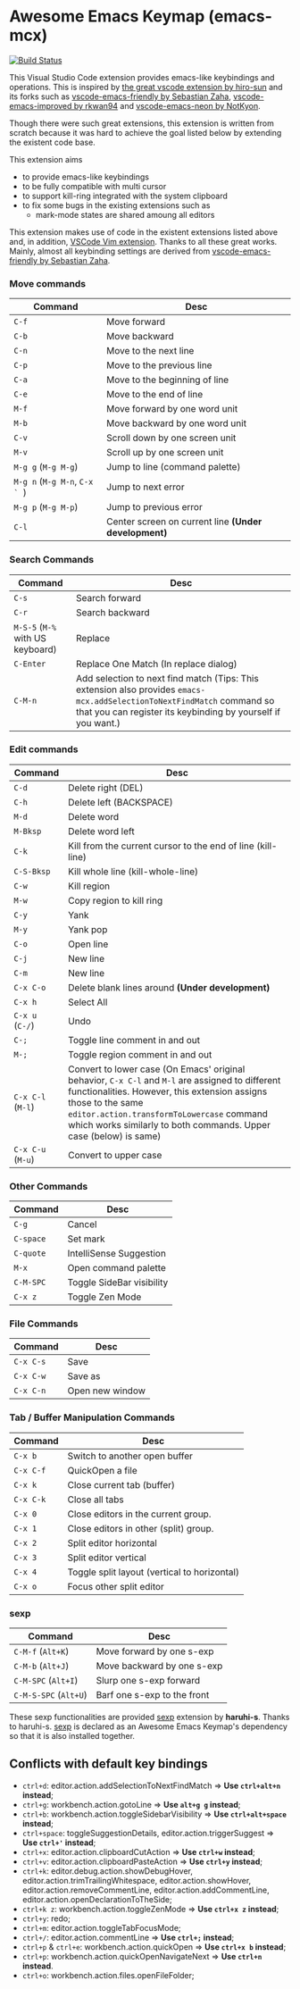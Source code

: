 # Awesome Emacs Keymap (emacs-mcx)

[![Build Status](https://dev.azure.com/tyicyt/vscode-emacs-mcx/_apis/build/status/tuttieee.vscode-emacs-mcx?branchName=master)](https://dev.azure.com/tyicyt/vscode-emacs-mcx/_build/latest?definitionId=1?branchName=master)

This Visual Studio Code extension provides emacs-like keybindings and operations.
This is inspired by [the great vscode extension by hiro-sun](https://github.com/hiro-sun/vscode-emacs) and its forks such as [vscode-emacs-friendly by Sebastian Zaha](https://github.com/SebastianZaha/vscode-emacs-friendly), [vscode-emacs-improved by rkwan94](https://github.com/rkwan94/vscode-emacs) and [vscode-emacs-neon by NotKyon](https://github.com/NotKyon/vscode-emacs-neon).

Though there were such great extensions, this extension is written from scratch because it was hard to achieve the goal listed below by extending the existent code base.

This extension aims
* to provide emacs-like keybindings
* to be fully compatible with multi cursor
* to support kill-ring integrated with the system clipboard
* to fix some bugs in the existing extensions such as
    * mark-mode states are shared amoung all editors

This extension makes use of code in the existent extensions listed above and, in addition, [VSCode Vim extension](https://github.com/VSCodeVim/Vim). Thanks to all these great works.
Mainly, almost all keybinding settings are derived from [vscode-emacs-friendly by Sebastian Zaha](https://github.com/SebastianZaha/vscode-emacs-friendly).

### Move commands
|Command | Desc |
|--------|------|
| `C-f` | Move forward |
| `C-b` | Move backward |
| `C-n` | Move to the next line |
| `C-p` | Move to the previous line |
| `C-a` | Move to the beginning of line |
| `C-e` | Move to the end of line |
| `M-f` | Move forward by one word unit |
| `M-b` | Move backward by one word unit |
| `C-v` | Scroll down by one screen unit |
| `M-v` | Scroll up by one screen unit |
| `M-g g` (`M-g M-g`) | Jump to line (command palette) |
| `M-g n` (`M-g M-n`, ``C-x ` ``) | Jump to next error |
| `M-g p` (`M-g M-p`) | Jump to previous error |
| `C-l` | Center screen on current line __(Under development)__ |


### Search Commands
|Command | Desc |
|--------|------|
| `C-s` | Search forward |
| `C-r` | Search backward |
| `M-S-5` (`M-%` with US keyboard) | Replace |
| `C-Enter` | Replace One Match (In replace dialog) |
| `C-M-n` | Add selection to next find match (Tips: This extension also provides `emacs-mcx.addSelectionToNextFindMatch` command so that you can register its keybinding by yourself if you want.) |


### Edit commands
|Command | Desc |
|--------|------|
| `C-d` | Delete right (DEL) |
| `C-h` | Delete left (BACKSPACE) |
| `M-d` | Delete word |
| `M-Bksp` | Delete word left |
| `C-k` | Kill from the current cursor to the end of line (kill-line) |
| `C-S-Bksp` | Kill whole line (kill-whole-line) |
| `C-w` | Kill region |
| `M-w` | Copy region to kill ring |
| `C-y` | Yank |
| `M-y` | Yank pop |
| `C-o` | Open line |
| `C-j` | New line |
| `C-m` | New line |
| `C-x C-o` | Delete blank lines around __(Under development)__ |
| `C-x h` | Select All |
| `C-x u` (`C-/`)| Undo |
| `C-;` | Toggle line comment in and out |
| `M-;` | Toggle region comment in and out |
| `C-x C-l` (`M-l`) | Convert to lower case (On Emacs' original behavior, `C-x C-l` and `M-l` are assigned to different functionalities. However, this extension assigns those to the same `editor.action.transformToLowercase` command which works similarly to both commands. Upper case (below) is same) |
| `C-x C-u` (`M-u`) | Convert to upper case |

### Other Commands
|Command | Desc |
|--------|------|
| `C-g` | Cancel |
| `C-space` | Set mark |
| `C-quote` | IntelliSense Suggestion |
| `M-x` | Open command palette |
| `C-M-SPC` | Toggle SideBar visibility |
| `C-x z` | Toggle Zen Mode |

### File Commands
|Command | Desc |
|--------|------|
| `C-x C-s` | Save |
| `C-x C-w` | Save as |
| `C-x C-n` | Open new window |

### Tab / Buffer Manipulation Commands
|Command | Desc |
|--------|------|
| `C-x b` | Switch to another open buffer |
| `C-x C-f` | QuickOpen a file |
| `C-x k` | Close current tab (buffer) |
| `C-x C-k` | Close all tabs |
| `C-x 0` | Close editors in the current group.  |
| `C-x 1` | Close editors in other (split) group.  |
| `C-x 2` | Split editor horizontal |
| `C-x 3` | Split editor vertical |
| `C-x 4` | Toggle split layout (vertical to horizontal) |
| `C-x o` | Focus other split editor |

### sexp
|Command | Desc |
|--------|------|
| `C-M-f` (`Alt+K`) | Move forward by one s-exp |
| `C-M-b` (`Alt+J`) | Move backward by one s-exp |
| `C-M-SPC` (`Alt+I`) | Slurp one s-exp forward |
| `C-M-S-SPC` (`Alt+U`) | Barf one s-exp to the front |

These sexp functionalities are provided [sexp](https://marketplace.visualstudio.com/items?itemName=haruhi-s.sexp) extension by **haruhi-s**.
Thanks to haruhi-s.
[sexp](https://marketplace.visualstudio.com/items?itemName=haruhi-s.sexp) is declared as an Awesome Emacs Keymap's dependency so that it is also installed together.

## Conflicts with default key bindings
- `ctrl+d`: editor.action.addSelectionToNextFindMatch => **Use `ctrl+alt+n` instead**;
- `ctrl+g`: workbench.action.gotoLine => **Use `alt+g g` instead**;
- `ctrl+b`: workbench.action.toggleSidebarVisibility => **Use `ctrl+alt+space` instead**;
- `ctrl+space`: toggleSuggestionDetails, editor.action.triggerSuggest => **Use `ctrl+'` instead**;
- `ctrl+x`: editor.action.clipboardCutAction => **Use `ctrl+w` instead**;
- `ctrl+v`: editor.action.clipboardPasteAction => **Use `ctrl+y` instead**;
- `ctrl+k`: editor.debug.action.showDebugHover, editor.action.trimTrailingWhitespace, editor.action.showHover, editor.action.removeCommentLine, editor.action.addCommentLine, editor.action.openDeclarationToTheSide;
- `ctrl+k z`: workbench.action.toggleZenMode => **Use `ctrl+x z` instead**;
- `ctrl+y`: redo;
- `ctrl+m`: editor.action.toggleTabFocusMode;
- `ctrl+/`: editor.action.commentLine => **Use `ctrl+;` instead**;
- `ctrl+p` & `ctrl+e`: workbench.action.quickOpen => **Use `ctrl+x b` instead**;
- `ctrl+p`: workbench.action.quickOpenNavigateNext => **Use `ctrl+n` instead**.
- `ctrl+o`: workbench.action.files.openFileFolder;
